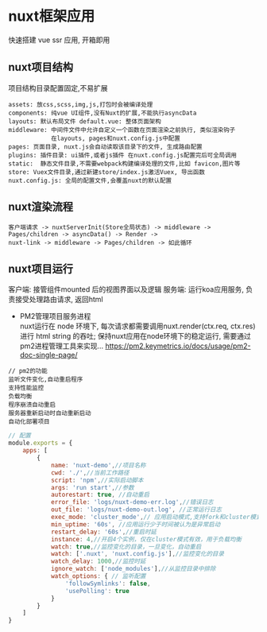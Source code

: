 # nuxt框架应用
快速搭建 vue ssr 应用, 开箱即用

## nuxt项目结构
项目结构目录配置固定,不易扩展
```
assets: 放css,scss,img,js,打包时会被编译处理
components: 纯vue UI组件,没有Nuxt的扩展,不能执行asyncData
layouts: 默认布局文件 default.vue: 整体页面架构
middleware: 中间件文件中允许自定义一个函数在页面渲染之前执行, 类似渲染钩子
            在layouts, pages和nuxt.config.js中配置
pages: 页面目录, nuxt.js会自动读取该目录下的文件, 生成路由配置
plugins: 插件目录: ui插件,或者js插件 在nuxt.config.js配置完后可全局调用
static:  静态文件目录,不需要webpack构建编译处理的文件,比如 favicon,图片等
store: Vuex文件目录,通过新建store/index.js激活Vuex, 导出函数
nuxt.config.js: 全局的配置文件,会覆盖nuxt的默认配置
```
## nuxt渲染流程
```
客户端请求 -> nuxtServerInit(Store全局状态) -> middleware -> 
Pages/children -> asyncData() -> Render -> 
nuxt-link -> middleware -> Pages/children -> 如此循环
```
## nuxt项目运行
客户端: 接管组件mounted 后的视图界面以及逻辑
服务端: 运行koa应用服务, 负责接受处理路由请求, 返回html

- PM2管理项目服务进程  
nuxt运行在 node 环境下, 每次请求都需要调用nuxt.render(ctx.req, ctx.res)进行 html string 的吞吐;
保持nuxt应用在node环境下的稳定运行, 需要通过pm2进程管理工具来实现...
https://pm2.keymetrics.io/docs/usage/pm2-doc-single-page/
```
// pm2的功能
监听文件变化,自动重启程序
支持性能监控
负载均衡
程序崩溃自动重启
服务器重新启动时自动重新启动
自动化部署项目
```
```js
// 配置
module.exports = {
	apps: [
		{
			name: 'nuxt-demo',//项目名称
			cwd: './',//当前工作路径
			script: 'npm',//实际启动脚本
			args: 'run start',//参数
			autorestart: true, //自动重启
			error_file: 'logs/nuxt-demo-err.log',//错误日志
			out_file: 'logs/nuxt-demo-out.log', //正常运行日志
			exec_mode: 'cluster_mode',// 应用启动模式,支持fork和cluster模式
			min_uptime: '60s', //应用运行少于时间被认为是异常启动
			restart_delay: '60s',//重启时延
			instance: 4,//开启4个实例，仅在cluster模式有效，用于负载均衡
			watch: true,//监控变化的目录，一旦变化，自动重启
			watch: ['.nuxt', 'nuxt.config.js'],//监控变化的目录
			watch_delay: 1000,//监控时延
			ignore_watch: ['node_modules'],//从监控目录中排除
			watch_options: { // 监听配置
				'followSymlinks': false,
				'usePolling': true
			}
		}
	]
}
```
